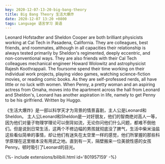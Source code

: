 ```yaml
---
key: 2020-12-07-13-20-big-bang-theory
title: Big Bang Theory 生活大爆炸
date: 2020-12-07 13:20 +0800
tags: Language 语言学习 英语
---
```


Leonard Hofstadter and Sheldon Cooper are both brilliant physicists working at Cal Tech in Pasadena, California. They are colleagues, best friends, and roommates, although in all capacities their relationship is always tested primarily by Sheldon's regimented, deeply eccentric, and non-conventional ways. They are also friends with their Cal Tech colleagues mechanical engineer Howard Wolowitz and astrophysicist Rajesh Koothrappali. The foursome spend their time working on their individual work projects, playing video games, watching science-fiction movies, or reading comic books. As they are self-professed nerds, all have little or no luck with women. When Penny, a pretty woman and an aspiring actress from Omaha, moves into the apartment across the hall from Leonard and Sheldon's, Leonard has another aspiration in life, namely to get Penny to be his girlfriend. Written by Huggo.

《生活大爆炸》是一部以科学天才为背景的情景喜剧，主人公是Leonard和Sheldon。
主人公Leonard和Sheldon是一对好朋友，他们的智商绝对高人一等，因为他们对量子物理学理论可以倒背如流，无论你问他们什么问题，都难不倒他们。但是说到日常生活，这两个不修边幅的男孩就彻底没了脾气，生活中柴米油盐这些看似简单的事情，却让他们有迷失在太空里一样的感觉，他们所掌握的那些科学原理在这里根本没有用武之地。直到有一天，隔壁搬来一位美貌性感的女孩Penny。顿时吸引了Leonard的目光。

<div>{%- include extensions/bilibili.html id='801957159' -%}</div>

<!--more-->
